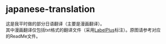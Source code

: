 # japanese-translation
这是我平时做的部分日语翻译（主要是漫画翻译）。
<br/>
其中漫画翻译仅包括txt格式的翻译文件（采用[LabelPlus](https://noodlefighter.com/label_plus/)标注）。原图请参考对应的ReadMe文件。
